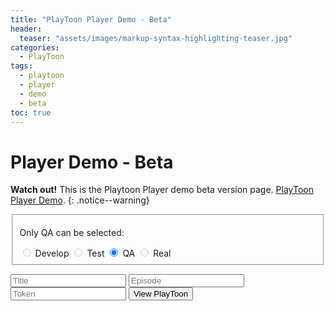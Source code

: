 ```yaml
---
title: "PlayToon Player Demo - Beta"
header:
  teaser: "assets/images/markup-syntax-highlighting-teaser.jpg"
categories:
  - PlayToon
tags:  
  - playtoon
  - player
  - demo
  - beta  
toc: true
---
```


# Player Demo - Beta
<!-- Html 문법과 markdown 문법 섞임 -->
**Watch out!** This is the Playtoon Player demo beta version page. [PlayToon Player Demo](#player-demo---beta).
{: .notice--warning}

<form id="targetRadio">
  <fieldset>
    <p>Only QA can be selected:</p>
    <div>
      <input type="radio" id="Develop" name="contact" value="Develop" disabled> Develop
      <label for="Develop"></label>
      <input type="radio" id="Test" name="contact" value="Test" disabled> Test
      <label for="Test"></label>
      <input type="radio" id="QA" name="contact" value="QA" checked> QA
      <label for="QA"></label>
      <input type="radio" id="Real" name="contact" value="Real" disabled> Real
      <label for="Real" ></label>
    </div>
  </fieldset>
</form>

<form id="InputInfo" action="javascript:;" onsubmit="return PlayToonSubmit(this);">
    <input id="title" type="text" placeholder="Title" required/>
    <input id="episode" type="text" placeholder="Episode" required />
    <input id="token" type="text" placeholder="Token" required />
    <button type="submit" id="show-selected" class="btn btn--info">View PlayToon</button>
</form>

<script charset="UTF-8" type="text/javascript">
  String.prototype.format = function() {
    var formatted = this;
    for (var i = 0; i < arguments.length; i++) {
        var regexp = new RegExp('\\{'+i+'\\}', 'gi');
        formatted = formatted.replace(regexp, arguments[i]);
    }
    return formatted;
  }
  function PlayToonSubmit(theForm){
    let token = theForm.elements["token"].value;
    let title = theForm.elements["title"].value;
    let episode = theForm.elements["episode"].value;
    for(let i=1; i < targetRadio.elements.length; ++i){
      if(targetRadio.elements[i].checked){
        var target = targetRadio.elements[i].value;
      }
    }
    var url = "https://secret-angel.speedycdn.net/PlayToonRoot/{0}/Player/index.html?token={1}?title={2}?episode={3}".format(target, token, title, episode);
    location.href=url;
  }
</script>
